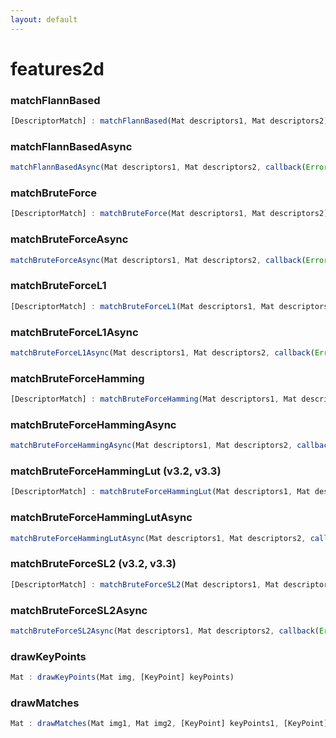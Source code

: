 ```yaml
---
layout: default
---
```


# features2d

<a name="matchFlannBased"></a>

### matchFlannBased
``` javascript
[DescriptorMatch] : matchFlannBased(Mat descriptors1, Mat descriptors2)
```

<a name="matchFlannBasedAsync"></a>

### matchFlannBasedAsync
``` javascript
matchFlannBasedAsync(Mat descriptors1, Mat descriptors2, callback(Error err, [DescriptorMatch] matches))
```

<a name="matchBruteForce"></a>

### matchBruteForce
``` javascript
[DescriptorMatch] : matchBruteForce(Mat descriptors1, Mat descriptors2)
```

<a name="matchBruteForceAsync"></a>

### matchBruteForceAsync
``` javascript
matchBruteForceAsync(Mat descriptors1, Mat descriptors2, callback(Error err, [DescriptorMatch] matches))
```

<a name="matchBruteForceL1"></a>

### matchBruteForceL1
``` javascript
[DescriptorMatch] : matchBruteForceL1(Mat descriptors1, Mat descriptors2)
```

<a name="matchBruteForceL1Async"></a>

### matchBruteForceL1Async
``` javascript
matchBruteForceL1Async(Mat descriptors1, Mat descriptors2, callback(Error err, [DescriptorMatch] matches))
```

<a name="matchBruteForceHamming"></a>

### matchBruteForceHamming
``` javascript
[DescriptorMatch] : matchBruteForceHamming(Mat descriptors1, Mat descriptors2)
```

<a name="matchBruteForceHammingAsync"></a>

### matchBruteForceHammingAsync
``` javascript
matchBruteForceHammingAsync(Mat descriptors1, Mat descriptors2, callback(Error err, [DescriptorMatch] matches))
```

<a name="matchBruteForceHammingLut"></a>

### matchBruteForceHammingLut (v3.2, v3.3)
``` javascript
[DescriptorMatch] : matchBruteForceHammingLut(Mat descriptors1, Mat descriptors2)
```

<a name="matchBruteForceHammingLutAsync"></a>

### matchBruteForceHammingLutAsync
``` javascript
matchBruteForceHammingLutAsync(Mat descriptors1, Mat descriptors2, callback(Error err, [DescriptorMatch] matches))
```

<a name="matchBruteForceSL2"></a>

### matchBruteForceSL2 (v3.2, v3.3)
``` javascript
[DescriptorMatch] : matchBruteForceSL2(Mat descriptors1, Mat descriptors2)
```

<a name="matchBruteForceSL2Async"></a>

### matchBruteForceSL2Async
``` javascript
matchBruteForceSL2Async(Mat descriptors1, Mat descriptors2, callback(Error err, [DescriptorMatch] matches))
```

<a name="drawKeyPoints"></a>

### drawKeyPoints
``` javascript
Mat : drawKeyPoints(Mat img, [KeyPoint] keyPoints)
```

<a name="drawMatches"></a>

### drawMatches
``` javascript
Mat : drawMatches(Mat img1, Mat img2, [KeyPoint] keyPoints1, [KeyPoint] keyPoints2, [DescriptorMatch] matches)
```